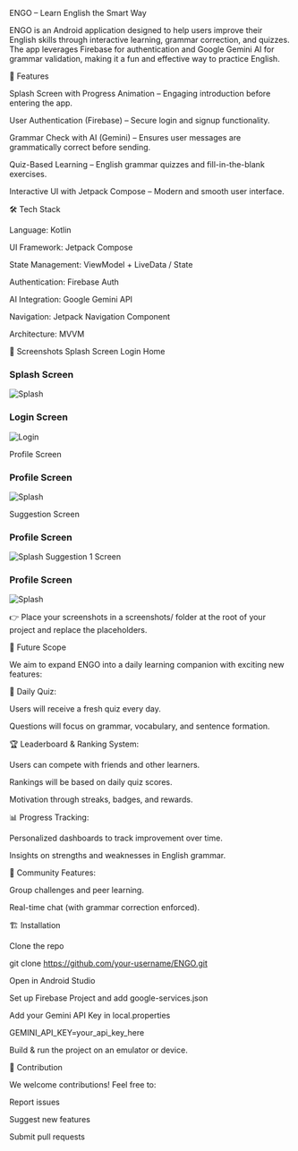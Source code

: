 ENGO – Learn English the Smart Way

ENGO is an Android application designed to help users improve their English skills through interactive learning, grammar correction, and quizzes. The app leverages Firebase for authentication and Google Gemini AI for grammar validation, making it a fun and effective way to practice English.

🚀 Features

Splash Screen with Progress Animation – Engaging introduction before entering the app.

User Authentication (Firebase) – Secure login and signup functionality.

Grammar Check with AI (Gemini) – Ensures user messages are grammatically correct before sending.

Quiz-Based Learning – English grammar quizzes and fill-in-the-blank exercises.

Interactive UI with Jetpack Compose – Modern and smooth user interface.

🛠️ Tech Stack

Language: Kotlin

UI Framework: Jetpack Compose

State Management: ViewModel + LiveData / State

Authentication: Firebase Auth

AI Integration: Google Gemini API

Navigation: Jetpack Navigation Component

Architecture: MVVM

📱 Screenshots
Splash Screen	Login	Home
### Splash Screen
![Splash](screenshots/splash.jpg)

### Login Screen
![Login](screenshots/login.png)


Profile Screen	
### Profile Screen
![Splash](screenshots/profile.jpg)

Suggestion Screen
### Profile Screen
![Splash](screenshots/suggestion.png)
Suggestion 1 Screen
### Profile Screen
![Splash](screenshots/suggestion1.png)


👉 Place your screenshots in a screenshots/ folder at the root of your project and replace the placeholders.

🔮 Future Scope

We aim to expand ENGO into a daily learning companion with exciting new features:

📅 Daily Quiz:

Users will receive a fresh quiz every day.

Questions will focus on grammar, vocabulary, and sentence formation.

🏆 Leaderboard & Ranking System:

Users can compete with friends and other learners.

Rankings will be based on daily quiz scores.

Motivation through streaks, badges, and rewards.

📊 Progress Tracking:

Personalized dashboards to track improvement over time.

Insights on strengths and weaknesses in English grammar.

🤝 Community Features:

Group challenges and peer learning.

Real-time chat (with grammar correction enforced).

🏗️ Installation

Clone the repo

git clone https://github.com/your-username/ENGO.git


Open in Android Studio

Set up Firebase Project and add google-services.json

Add your Gemini API Key in local.properties

GEMINI_API_KEY=your_api_key_here


Build & run the project on an emulator or device.

🤝 Contribution

We welcome contributions! Feel free to:

Report issues

Suggest new features

Submit pull requests
